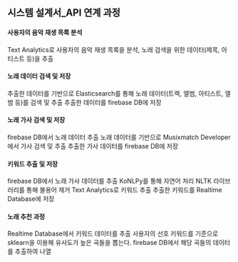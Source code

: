 ## 시스템 설계서_API 연계 과정

#### 사용자의 음악 재생 목록 분석

Text Analytics로 사용자의 음악 재생 목록을 분석, 노래 검색을 위한 데이터(제목, 아티스트 등)을 추출

#### 노래 데이터 검색 및 저장

추출한 데이터를 기반으로 Elasticsearch를 통해 노래 데이터(트랙, 앨범, 아티스트, 앨범 등)를 검색 및 추출
추출한 데이터를 firebase DB에 저장

#### 노래 가사 검색 및 저장

firebase DB에서 노래 데이터 추출
노래 데이터를 기반으로 Musixmatch Developer에서 가사 검색 및 추출
추출한 가사 데이터를 firebase DB에 저장

#### 키워드 추출 및 저장
firebase DB에서 노래 가사 데이터를 추출
KoNLPy를 통해 자연어 처리
NLTK 라이브러리를 통해 불용어 제거
Text Analytics로 키워드 추출
추출한 키워드를 Realtime Database에 저장

#### 노래 추천 과정

Realtime Database에서 키워드 데이터를 추출
사용자의 선호 키워드를 기준으로 sklearn을 이용해 유사도가 높은 곡들을 뽑는다.
firebase DB에서 해당 곡들의 데이터를 추출하여 나열
